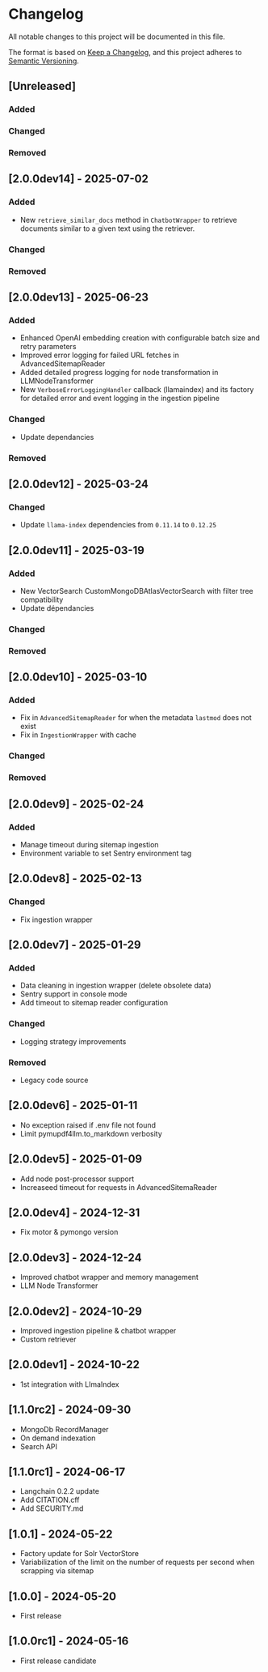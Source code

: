 # Changelog

All notable changes to this project will be documented in this file.

The format is based on [Keep a Changelog](https://keepachangelog.com/en/1.1.0/),
and this project adheres to [Semantic Versioning](https://semver.org/spec/v2.0.0.html).

## [Unreleased]

### Added

### Changed

### Removed

## [2.0.0dev14] - 2025-07-02

### Added

- New `retrieve_similar_docs` method in `ChatbotWrapper` to retrieve documents similar to a given text using the retriever.

### Changed

### Removed

## [2.0.0dev13] - 2025-06-23

### Added

- Enhanced OpenAI embedding creation with configurable batch size and retry parameters
- Improved error logging for failed URL fetches in AdvancedSitemapReader
- Added detailed progress logging for node transformation in LLMNodeTransformer
- New `VerboseErrorLoggingHandler` callback (llamaindex) and its factory for detailed error and event logging in the ingestion pipeline

### Changed

- Update dependancies

### Removed

## [2.0.0dev12] - 2025-03-24

### Changed

- Update `llama-index` dependencies from `0.11.14` to `0.12.25`

## [2.0.0dev11] - 2025-03-19

### Added

- New VectorSearch CustomMongoDBAtlasVectorSearch with filter tree compatibility
- Update dépendancies

### Changed

### Removed

## [2.0.0dev10] - 2025-03-10

### Added

- Fix in `AdvancedSitemapReader` for when the metadata `lastmod` does not exist
- Fix in `IngestionWrapper` with cache

### Changed

### Removed

## [2.0.0dev9] - 2025-02-24

### Added

- Manage timeout during sitemap ingestion
- Environment variable to set Sentry environment tag

## [2.0.0dev8] - 2025-02-13

### Changed

- Fix ingestion wrapper

## [2.0.0dev7] - 2025-01-29

### Added

- Data cleaning in ingestion wrapper (delete obsolete data)
- Sentry support in console mode
- Add timeout to sitemap reader configuration

### Changed

- Logging strategy improvements

### Removed

- Legacy code source

## [2.0.0dev6] - 2025-01-11

- No exception raised if .env file not found
- Limit pymupdf4llm.to_markdown verbosity

## [2.0.0dev5] - 2025-01-09

- Add node post-processor support
- Increaseed timeout for requests in AdvancedSitemaReader

## [2.0.0dev4] - 2024-12-31

- Fix motor & pymongo version

## [2.0.0dev3] - 2024-12-24

- Improved chatbot wrapper and memory management
- LLM Node Transformer

## [2.0.0dev2] - 2024-10-29

- Improved ingestion pipeline & chatbot wrapper
- Custom retriever

## [2.0.0dev1] - 2024-10-22

- 1st integration with LlmaIndex

## [1.1.0rc2] - 2024-09-30

- MongoDb RecordManager
- On demand indexation
- Search API

## [1.1.0rc1] - 2024-06-17

- Langchain 0.2.2 update
- Add CITATION.cff
- Add SECURITY.md

## [1.0.1] - 2024-05-22

- Factory update for Solr VectorStore
- Variabilization of the limit on the number of requests per second when scrapping via sitemap

## [1.0.0] - 2024-05-20

- First release

## [1.0.0rc1] - 2024-05-16

- First release candidate

